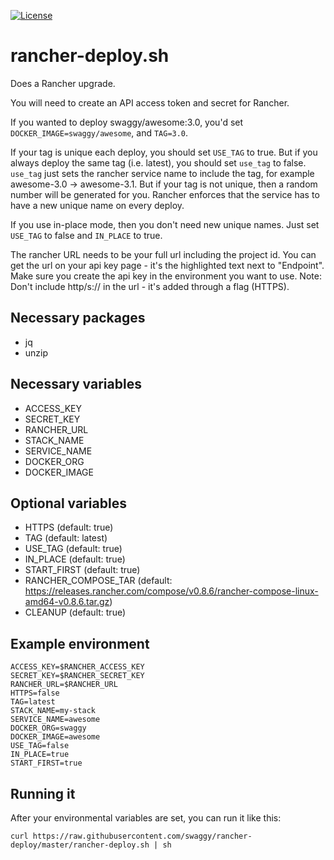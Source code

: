 [![License](http://img.shields.io/:license-mit-blue.svg)](http://doge.mit-license.org)
# rancher-deploy.sh

Does a Rancher upgrade.

You will need to create an API access token and secret for Rancher.

If you wanted to deploy swaggy/awesome:3.0, you'd set `DOCKER_IMAGE=swaggy/awesome`, and `TAG=3.0`.

If your tag is unique each deploy, you should set `USE_TAG` to true. But if you always deploy the same tag (i.e. latest), you should set `use_tag` to false. `use_tag` just sets the rancher service name to include the tag, for example awesome-3.0 -> awesome-3.1. But if your tag is not unique, then a random number will be generated for you. Rancher enforces that the service has to have a new unique name on every deploy.

If you use in-place mode, then you don't need new unique names. Just set `USE_TAG` to false and `IN_PLACE` to true.

The rancher URL needs to be your full url including the project id. You can get the url on your api key page - it's the highlighted text next to "Endpoint". Make sure you create the api key in the environment you want to use. 
Note: Don't include http/s:// in the url - it's added through a flag (HTTPS).

## Necessary packages
* jq
* unzip

## Necessary variables
* ACCESS_KEY
* SECRET_KEY
* RANCHER_URL
* STACK_NAME
* SERVICE_NAME
* DOCKER_ORG
* DOCKER_IMAGE

## Optional variables
* HTTPS (default: true)
* TAG (default: latest)
* USE_TAG (default: true)
* IN_PLACE (default: true)
* START_FIRST (default: true)
* RANCHER_COMPOSE_TAR (default: https://releases.rancher.com/compose/v0.8.6/rancher-compose-linux-amd64-v0.8.6.tar.gz)
* CLEANUP (default: true)

## Example environment
```
ACCESS_KEY=$RANCHER_ACCESS_KEY
SECRET_KEY=$RANCHER_SECRET_KEY
RANCHER_URL=$RANCHER_URL
HTTPS=false
TAG=latest
STACK_NAME=my-stack
SERVICE_NAME=awesome
DOCKER_ORG=swaggy
DOCKER_IMAGE=awesome
USE_TAG=false
IN_PLACE=true
START_FIRST=true
```

## Running it
After your environmental variables are set, you can run it like this:

`curl https://raw.githubusercontent.com/swaggy/rancher-deploy/master/rancher-deploy.sh | sh`
